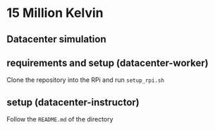 # 15 Million Kelvin

## Datacenter simulation
## requirements and setup (datacenter-worker)
Clone the repository into the RPi and run `setup_rpi.sh`
## setup (datacenter-instructor)
Follow the `README.md` of the directory
